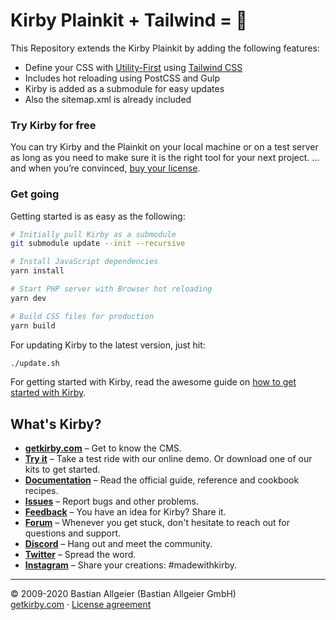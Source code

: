 # Kirby Plainkit + Tailwind = 🤍

This Repository extends the Kirby Plainkit by adding the following features:

- Define your CSS with [Utility-First](https://tailwindcss.com/docs/utility-first) using [Tailwind CSS](https://tailwindcss.com/)
- Includes hot reloading using PostCSS and Gulp
- Kirby is added as a submodule for easy updates
- Also the sitemap.xml is already included

### Try Kirby for free  
You can try Kirby and the Plainkit on your local machine or on a test server as long as you need to make sure it is the right tool for your next project. … and when you’re convinced, [buy your license](https://getkirby.com/buy).

### Get going
Getting started is as easy as the following:

```bash
# Initially pull Kirby as a submodule
git submodule update --init --recursive

# Install JavaScript dependencies
yarn install

# Start PHP server with Browser hot reloading
yarn dev

# Build CSS files for production
yarn build
```

For updating Kirby to the latest version, just hit:

```bash
./update.sh
```

For getting started with Kirby, read the awesome guide on [how to get started with Kirby](https://getkirby.com/docs/guide/quickstart).


## What's Kirby?
- **[getkirby.com](https://getkirby.com)** – Get to know the CMS.
- **[Try it](https://getkirby.com/try)** – Take a test ride with our online demo. Or download one of our kits to get started.
- **[Documentation](https://getkirby.com/docs/guide)** – Read the official guide, reference and cookbook recipes.
- **[Issues](https://github.com/getkirby/kirby/issues)** – Report bugs and other problems.
- **[Feedback](https://feedback.getkirby.com)** – You have an idea for Kirby? Share it.
- **[Forum](https://forum.getkirby.com)** – Whenever you get stuck, don't hesitate to reach out for questions and support.
- **[Discord](https://chat.getkirby.com)** – Hang out and meet the community.
- **[Twitter](https://twitter.com/getkirby)** – Spread the word.
- **[Instagram](https://www.instagram.com/getkirby/)** – Share your creations: #madewithkirby.

---

© 2009-2020 Bastian Allgeier (Bastian Allgeier GmbH)  
[getkirby.com](https://getkirby.com) · [License agreement](https://getkirby.com/license)
